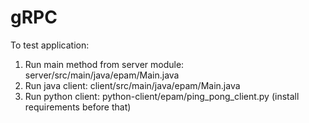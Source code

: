 # gRPC

To test application:

1. Run main method from server module: server/src/main/java/epam/Main.java
2. Run java client: client/src/main/java/epam/Main.java
3. Run python client: python-client/epam/ping_pong_client.py (install requirements before that)
